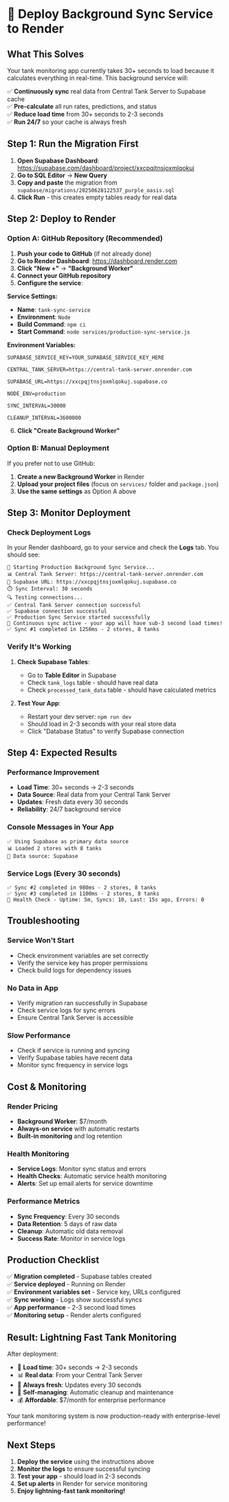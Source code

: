 # 🎨 Deploy Background Sync Service to Render

## What This Solves

Your tank monitoring app currently takes 30+ seconds to load because it calculates everything in real-time. This background service will:

✅ **Continuously sync** real data from Central Tank Server to Supabase cache  
✅ **Pre-calculate** all run rates, predictions, and status  
✅ **Reduce load time** from 30+ seconds to 2-3 seconds  
✅ **Run 24/7** so your cache is always fresh  

## Step 1: Run the Migration First

1. **Open Supabase Dashboard**: https://supabase.com/dashboard/project/xxcpqjtnsjoxmlqokuj
2. **Go to SQL Editor** → **New Query**
3. **Copy and paste** the migration from `supabase/migrations/20250628122537_purple_oasis.sql`
4. **Click Run** - this creates empty tables ready for real data

## Step 2: Deploy to Render

### Option A: GitHub Repository (Recommended)

1. **Push your code to GitHub** (if not already done)
2. **Go to Render Dashboard**: https://dashboard.render.com
3. **Click "New +"** → **"Background Worker"**
4. **Connect your GitHub repository**
5. **Configure the service**:

**Service Settings:**
- **Name**: `tank-sync-service`
- **Environment**: `Node`
- **Build Command**: `npm ci`
- **Start Command**: `node services/production-sync-service.js`

**Environment Variables:**
```
SUPABASE_SERVICE_KEY=YOUR_SUPABASE_SERVICE_KEY_HERE

CENTRAL_TANK_SERVER=https://central-tank-server.onrender.com

SUPABASE_URL=https://xxcpqjtnsjoxmlqokuj.supabase.co

NODE_ENV=production

SYNC_INTERVAL=30000

CLEANUP_INTERVAL=3600000
```

6. **Click "Create Background Worker"**

### Option B: Manual Deployment

If you prefer not to use GitHub:

1. **Create a new Background Worker** in Render
2. **Upload your project files** (focus on `services/` folder and `package.json`)
3. **Use the same settings** as Option A above

## Step 3: Monitor Deployment

### Check Deployment Logs

In your Render dashboard, go to your service and check the **Logs** tab. You should see:

```
🚀 Starting Production Background Sync Service...
📊 Central Tank Server: https://central-tank-server.onrender.com
💾 Supabase URL: https://xxcpqjtnsjoxmlqokuj.supabase.co
⏱️ Sync Interval: 30 seconds
🔍 Testing connections...
✅ Central Tank Server connection successful
✅ Supabase connection successful
✅ Production Sync Service started successfully
🔄 Continuous sync active - your app will have sub-3 second load times!
✅ Sync #1 completed in 1250ms - 2 stores, 8 tanks
```

### Verify It's Working

1. **Check Supabase Tables**:
   - Go to **Table Editor** in Supabase
   - Check `tank_logs` table - should have real data
   - Check `processed_tank_data` table - should have calculated metrics

2. **Test Your App**:
   - Restart your dev server: `npm run dev`
   - Should load in 2-3 seconds with your real store data
   - Click "Database Status" to verify Supabase connection

## Step 4: Expected Results

### Performance Improvement
- **Load Time**: 30+ seconds → 2-3 seconds
- **Data Source**: Real data from your Central Tank Server
- **Updates**: Fresh data every 30 seconds
- **Reliability**: 24/7 background service

### Console Messages in Your App
```
✅ Using Supabase as primary data source
📊 Loaded 2 stores with 8 tanks
💾 Data source: Supabase
```

### Service Logs (Every 30 seconds)
```
✅ Sync #2 completed in 980ms - 2 stores, 8 tanks
✅ Sync #3 completed in 1100ms - 2 stores, 8 tanks
💚 Health Check - Uptime: 5m, Syncs: 10, Last: 15s ago, Errors: 0
```

## Troubleshooting

### Service Won't Start
- Check environment variables are set correctly
- Verify the service key has proper permissions
- Check build logs for dependency issues

### No Data in App
- Verify migration ran successfully in Supabase
- Check service logs for sync errors
- Ensure Central Tank Server is accessible

### Slow Performance
- Check if service is running and syncing
- Verify Supabase tables have recent data
- Monitor sync frequency in service logs

## Cost & Monitoring

### Render Pricing
- **Background Worker**: $7/month
- **Always-on service** with automatic restarts
- **Built-in monitoring** and log retention

### Health Monitoring
- **Service Logs**: Monitor sync status and errors
- **Health Checks**: Automatic service health monitoring
- **Alerts**: Set up email alerts for service downtime

### Performance Metrics
- **Sync Frequency**: Every 30 seconds
- **Data Retention**: 5 days of raw data
- **Cleanup**: Automatic old data removal
- **Success Rate**: Monitor in service logs

## Production Checklist

✅ **Migration completed** - Supabase tables created  
✅ **Service deployed** - Running on Render  
✅ **Environment variables set** - Service key, URLs configured  
✅ **Sync working** - Logs show successful syncs  
✅ **App performance** - 2-3 second load times  
✅ **Monitoring setup** - Render alerts configured  

## Result: Lightning Fast Tank Monitoring

After deployment:
- 🚀 **Load time**: 30+ seconds → 2-3 seconds
- 📊 **Real data**: From your Central Tank Server
- 🔄 **Always fresh**: Updates every 30 seconds
- 🧹 **Self-managing**: Automatic cleanup and maintenance
- 💰 **Affordable**: $7/month for enterprise performance

Your tank monitoring system is now production-ready with enterprise-level performance!

## Next Steps

1. **Deploy the service** using the instructions above
2. **Monitor the logs** to ensure successful syncing
3. **Test your app** - should load in 2-3 seconds
4. **Set up alerts** in Render for service monitoring
5. **Enjoy lightning-fast tank monitoring!**